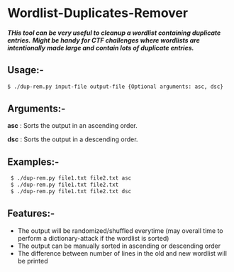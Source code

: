 # Wordlist-Duplicates-Remover

 ***THis tool can be very useful to cleanup a wordlist containing duplicate entries.***
 ***Might be handy for CTF challenges where wordlists are intentionally made large and contain lots of duplicate entries.***
 
 ## Usage:-
 
 ```sh
 $ ./dup-rem.py input-file output-file {Optional arguments: asc, dsc}
 ```

## Arguments:-
**asc** : Sorts the output in an ascending order.

**dsc** : Sorts the output in a descending order.

## Examples:-

```sh
 $ ./dup-rem.py file1.txt file2.txt asc
 $ ./dup-rem.py file1.txt file2.txt
 $ ./dup-rem.py file1.txt file2.txt dsc
 ```
 
 ## Features:-
 
 - The output will be randomized/shuffled everytime (may overall time to perform a dictionary-attack if the wordlist is sorted)
 - The output can be manually sorted in ascending or descending order
 - The difference between number of lines in the old and new wordlist will be printed
